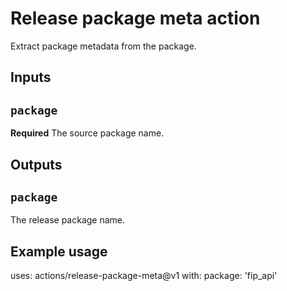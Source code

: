 # Release package meta action

Extract package metadata from the package.

## Inputs

## `package`

**Required** The source package name.

## Outputs

## `package`

The release package name.

## Example usage

uses: actions/release-package-meta@v1
with:
  package: 'fip_api'
